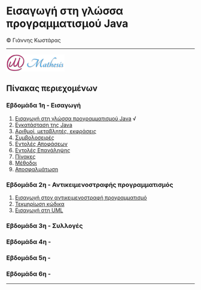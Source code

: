 # Εισαγωγή στη γλώσσα προγραμματισμού Java 
© Γιάννης Κωστάρας

---

[![Mathesis](../assets/mathesis.png)](http://mathesis.cup.gr)

## Πίνακας περιεχομένων
### Εβδομάδα 1η - Εισαγωγή
1. [Εισαγωγή στη γλώσσα προγραμματισμού Java](Week1/1.1-JavaHistory/README.md) √
2. [Εγκατάσταση της Java](Week1/1.2-JavaInstallation/README.md) 
3. [Αριθμοί, μεταβλητές, εκφράσεις](Week1/1.3-JavaBasics/README.md) 
4. [Συμβολοσειρές](Week1/1.4-Strings/README.md) 
5. [Εντολές Αποφάσεων](Week1/1.5-ControlStatements/README.md) 
6. [Εντολές Επανάληψης](Week1/1.6-Loops/README.md) 
7. [Πίνακες](Week1/1.7-Arrays/README.md) 
8. [Μέθοδοι](Week1/1.8-Methods/README.md) 
9. [Αποσφαλμάτωση](Week1/1.9-Debugging/README.md) 

### Εβδομάδα 2η - Αντικειμενοστραφής προγραμματισμός
1. [Εισαγωγή στον αντικειμενοστραφή προγραμματισμό](Week2/2.1-Intro2OOP/README.md) 
6. [Τεκμηρίωση κώδικα](Week2/2.6-Javadoc/README.md)
7. [Εισαγωγή στη UML](week2/2.7-UML/README.md)

### Εβδομάδα 3η - Συλλογές


### Εβδομάδα 4η -


### Εβδομάδα 5η - 


### Εβδομάδα 6η - 

---